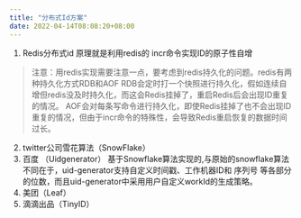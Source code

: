 ```yaml
---
title: "分布式Id方案"
date: 2022-04-14T08:08:20+08:00
---
```


1. Redis分布式id
   原理就是利用redis的 incr命令实现ID的原子性自增

>注意：用redis实现需要注意一点，要考虑到redis持久化的问题。redis有两种持久化方式RDB和AOF
>RDB会定时打一个快照进行持久化，假如连续自增但redis没及时持久化，而这会Redis挂掉了，重启Redis后会出现ID重复的情况。
>AOF会对每条写命令进行持久化，即使Redis挂掉了也不会出现ID重复的情况，但由于incr命令的特殊性，会导致Redis重启恢复的数据时间过长。
2. twitter公司雪花算法（SnowFlake）
3. 百度 （Uidgenerator）
   基于Snowflake算法实现的,与原始的snowflake算法不同在于，uid-generator支持自定义时间戳、工作机器ID和 序列号 等各部分的位数，而且uid-generator中采用用户自定义workId的生成策略。
4. 美团（Leaf）
5. 滴滴出品（TinyID）